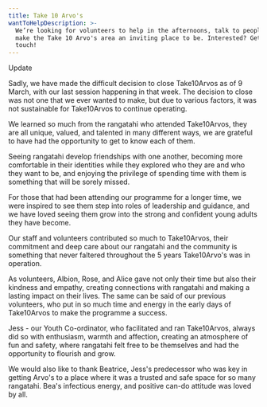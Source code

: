 ```yaml
---
title: Take 10 Arvo's
wantToHelpDescription: >-
  We’re looking for volunteers to help in the afternoons, talk to people, and
  make the Take 10 Arvo's area an inviting place to be. Interested? Get in
  touch!
---
```

<p class="text-xl font-extrabold">
Update
</p>

Sadly, we have made the difficult decision to close Take10Arvos as of 9 March, with our last session happening in that week. The decision to close was not one that we ever wanted to make, but due to various factors, it was not sustainable for Take10Arvos to continue operating.

We learned so much from the rangatahi who attended Take10Arvos, they are all unique, valued, and talented in many different ways, we are grateful to have had the opportunity to get to know each of them.

Seeing rangatahi develop friendships with one another, becoming more comfortable in their identities while they explored who they are and who they want to be, and enjoying the privilege of spending time with them is something that will be sorely missed.

For those that had been attending our programme for a longer time, we were inspired to see them step into roles of leadership and guidance, and we have loved seeing them grow into the strong and confident young adults they have become.

Our staff and volunteers contributed so much to Take10Arvos, their commitment and deep care about our rangatahi and the community is something that never faltered throughout the 5 years Take10Arvo's was in operation.

As volunteers, Albion, Rose, and Alice gave not only their time but also their kindness and empathy, creating connections with rangatahi and making a lasting impact on their lives. The same can be said of our previous volunteers, who put in so much time and energy  in the early days of Take10Arvos to make the programme a success.

Jess - our Youth Co-ordinator, who facilitated and ran Take10Arvos, always did so with enthusiasm, warmth and affection, creating an atmosphere of fun and safety, where rangatahi felt free to be themselves and had the opportunity to flourish and grow.

We would also like to thank Beatrice, Jess's predecessor who was key in getting Arvo's to a place where it was a trusted and safe space for so many rangatahi. Bea's infectious energy, and positive can-do attitude was loved by all.